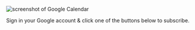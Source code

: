 ![screenshot of Google Calendar](/img/screenshot.png)

Sign in your Google account & click one of the buttons below to subscribe.
